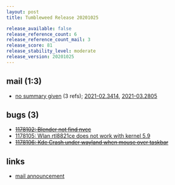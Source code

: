 ```yaml
---
layout: post
title: Tumbleweed Release 20201025

release_available: false
release_reference_count: 6
release_reference_count_mail: 3
release_score: 81
release_stability_level: moderate
release_version: 20201025
---
```


## mail (1:3)

- [no summary given](https://github.com/boombatower/tumbleweed-review/issues/10) (3 refs); [2021-02.3414](https://github.com/boombatower/tumbleweed-review/issues/10), [2021-03.2805](https://github.com/boombatower/tumbleweed-review/issues/10)

## bugs (3)

<!--more-->

- ~~[1178102: Blender not find nvcc](https://bugzilla.opensuse.org/show_bug.cgi?id=1178102)~~
- [1178105: Wlan rtl8821ce does not work with kernel 5.9](https://bugzilla.opensuse.org/show_bug.cgi?id=1178105)
- ~~[1178106: Kde Crash under wayland when mouse over taskbar](https://bugzilla.opensuse.org/show_bug.cgi?id=1178106)~~



## links

- [mail announcement](https://github.com/boombatower/tumbleweed-review/issues/10)
